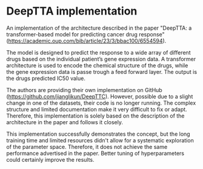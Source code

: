 # DeepTTA implementation
An implementation of the architecture described in the paper "DeepTTA: a transformer-based model for predicting cancer drug response" (https://academic.oup.com/bib/article/23/3/bbac100/6554594). 

The model is designed to predict the response to a wide array of different drugs based on the individual patient’s gene expression data. A transformer architecture is used to encode the chemical structure of the drugs, while the gene expression data is passe trough a feed forward layer. The output is the drugs predicted IC50 value.

The authors are providing their own implementation on GitHub (https://github.com/jianglikun/DeepTTC). However, possible due to a slight change in one of the datasets, their code is no longer running. The complex structure and limited documentation make it very difficult to fix or adapt. Therefore, this implementation is solely based on the description of the architecture in the paper and follows it closely.

This implementation successfully demonstrates the concept, but the long training time and limited resources didn't allow for a systematic exploration of the parameter space. Therefore, it does not achieve the same performance advertised in the paper. Better tuning of hyperparameters could certainly improve the results.
